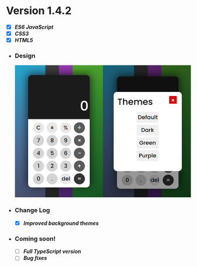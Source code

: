 # Version 1.4.2

  - [x] ***ES6 JavaScript***
  - [x] ***CSS3***
  - [x] ***HTML5***

- ### Design
  ![](/icon/design.png)

- ### Change Log

  - [x] ***Improved background themes***

- ### Coming soon!

  - [ ] ***Full TypeScript version***
  - [ ] ***Bug fixes***
